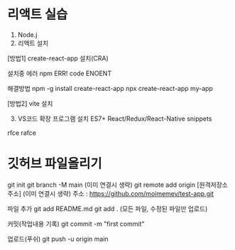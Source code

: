 # 리액트 실습
1. Node.j
2. 리액트 설치

[방법1] 
create-react-app 설치(CRA)

설치중 에러
npm ERR! code ENOENT

해결방법
npm -g install create-react-app
npx create-react-app my-app

[방법2] 
vite 설치

3. VS코드 확장 프로그램 설치
ES7+ React/Redux/React-Native snippets

rfce
rafce

# 깃허브 파일올리기
git init
git branch -M main (이미 연결시 생략)
git remote add origin [원격저장소주소] (이미 연결시 생략)
주소 : https://github.com/moimemev/test-app.git 

파일 추가
git add README.md
git add . (모든 파일, 수정된 파일만 업로드)

커밋(작업내용 기록)
git commit -m "first commit"

업로드(푸쉬)
git push -u origin main

